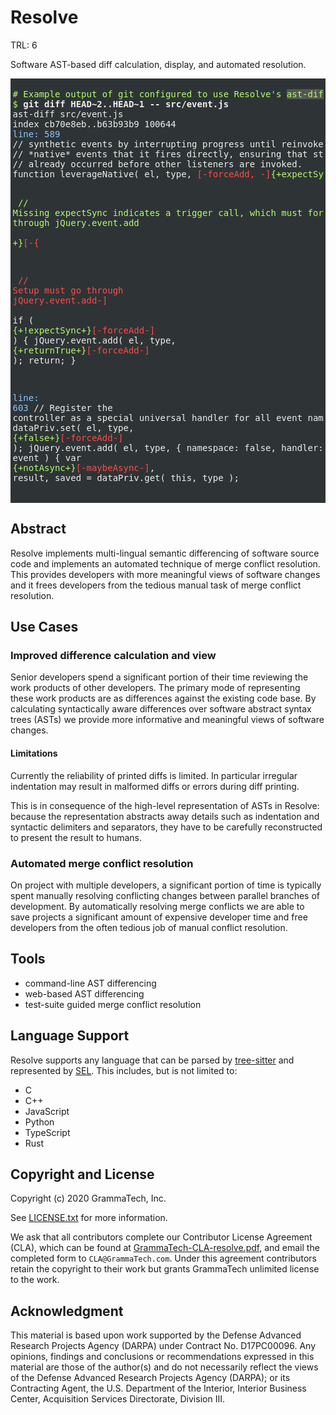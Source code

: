 Resolve
=======

TRL: 6

Software AST-based diff calculation, display, and automated resolution.

<div style="color: #eeeeec; background-color: #2e3436; padding:0.25em; max-width:50em;">
<pre>
<span style="color: #b4fa70; background-color: #2e3436;"># Example output of git configured to use Resolve's <span style="background-color: #555753;">ast-diff</span> command</span>
<span style="color: #b4fa70; background-color: #2e3436;">$ </span><span style="background-color: #2e3436; font-weight: bold;">git diff HEAD~2..HEAD~1 -- src/event.js</span><span style="background-color: #2e3436;">
ast-diff src/event.js
index cb70e8eb..b63b93b9 100644
</span><span style="color: #8cc4ff; background-color: #2e3436;">line: 589</span><span style="background-color: #2e3436;">
// synthetic events by interrupting progress until reinvoked in response to
// *native* events that it fires directly, ensuring that state changes have
// already occurred before other listeners are invoked.
function leverageNative( el, type, </span><span style="color: #ff4b4b; background-color: #2e3436;">[-forceAdd, -]</span><span style="color: #b4fa70; background-color: #2e3436;">{+expectSync+}</span><span style="color: #ff4b4b; background-color: #2e3436;">[-allowAsync-]</span><span style="background-color: #2e3436;"> ) </span><span style="color: #b4fa70; background-color: #2e3436;">{+{</span><span style="background-color: #2e3436;">

</span><span style="color: #b4fa70; background-color: #2e3436;">        // Missing expectSync indicates a trigger call, which must force setup through jQuery.event.add</span><span style="background-color: #2e3436;">
</span><span style="color: #b4fa70; background-color: #2e3436;">        +}</span><span style="color: #ff4b4b; background-color: #2e3436;">[-{</span><span style="background-color: #2e3436;">

</span><span style="color: #ff4b4b; background-color: #2e3436;">        // Setup must go through jQuery.event.add-]</span><span style="background-color: #2e3436;">
</span><span style="color: #ff4b4b; background-color: #2e3436;">        </span><span style="background-color: #2e3436;">if ( </span><span style="color: #b4fa70; background-color: #2e3436;">{+!expectSync+}</span><span style="color: #ff4b4b; background-color: #2e3436;">[-forceAdd-]</span><span style="background-color: #2e3436;"> ) {
                jQuery.event.add( el, type, </span><span style="color: #b4fa70; background-color: #2e3436;">{+returnTrue+}</span><span style="color: #ff4b4b; background-color: #2e3436;">[-forceAdd-]</span><span style="background-color: #2e3436;"> );
                return;
        }

</span><span style="color: #8cc4ff; background-color: #2e3436;">line: 603</span><span style="background-color: #2e3436;">
        // Register the controller as a special universal handler for all event namespaces
        dataPriv.set( el, type, </span><span style="color: #b4fa70; background-color: #2e3436;">{+false+}</span><span style="color: #ff4b4b; background-color: #2e3436;">[-forceAdd-]</span><span style="background-color: #2e3436;"> );
        jQuery.event.add( el, type, {
                namespace: false,
                handler: function( event ) {
                        var </span><span style="color: #b4fa70; background-color: #2e3436;">{+notAsync+}</span><span style="color: #ff4b4b; background-color: #2e3436;">[-maybeAsync-]</span><span style="background-color: #2e3436;">, result,
                                saved = dataPriv.get( this, type );</span></pre>
</div>

## Abstract
Resolve implements multi-lingual semantic differencing of software
source code and implements an automated technique of merge conflict
resolution.  This provides developers with more meaningful views of
software changes and it frees developers from the tedious manual task
of merge conflict resolution.

## Use Cases

### Improved difference calculation and view
Senior developers spend a significant portion of their time reviewing
the work products of other developers.  The primary mode of
representing these work products are as differences against the
existing code base.  By calculating syntactically aware differences
over software abstract syntax trees (ASTs) we provide more informative
and meaningful views of software changes.

#### Limitations

Currently the reliability of printed diffs is limited. In particular
irregular indentation may result in malformed diffs or errors during
diff printing.

This is in consequence of the high-level representation of ASTs in
Resolve: because the representation abstracts away details such as
indentation and syntactic delimiters and separators, they have to be
carefully reconstructed to present the result to humans.

### Automated merge conflict resolution
On project with multiple developers, a significant portion of time is
typically spent manually resolving conflicting changes between
parallel branches of development.  By automatically resolving merge
conflicts we are able to save projects a significant amount of
expensive developer time and free developers from the often tedious
job of manual conflict resolution.

## Tools
- command-line AST differencing
- web-based AST differencing
- test-suite guided merge conflict resolution

## Language Support

Resolve supports any language that can be parsed by [tree-sitter][]
and represented by [SEL][]. This includes, but is not limited to:

- C
- C++
- JavaScript
- Python
- TypeScript
- Rust

## Copyright and License

Copyright (c) 2020 GrammaTech, Inc.

See [LICENSE.txt](LICENSE.txt) for more information.

We ask that all contributors complete our Contributor License
Agreement (CLA), which can be found at
[GrammaTech-CLA-resolve.pdf](./GrammaTech-CLA-resolve.pdf),
and email the completed form to `CLA@GrammaTech.com`.  Under this
agreement contributors retain the copyright to their work but grants
GrammaTech unlimited license to the work.

## Acknowledgment
This material is based upon work supported by the Defense Advanced
Research Projects Agency (DARPA) under Contract No. D17PC00096. Any
opinions, findings and conclusions or recommendations expressed in
this material are those of the author(s) and do not necessarily
reflect the views of the Defense Advanced Research Projects Agency
(DARPA); or its Contracting Agent, the U.S. Department of the
Interior, Interior Business Center, Acquisition Services Directorate,
Division III.

[tree-sitter]: https://tree-sitter.github.io/tree-sitter/
[SEL]: https://github.com/GrammaTech/sel

